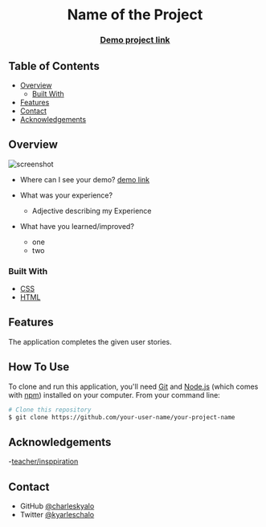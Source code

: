 
<h1 align="center">Name of the Project</h1>


<div align="center">
  <h3>
    <a href="https://{your-demo-link.your-domain}">
      Demo project link
    </a> 
  </h3>
</div>

<!-- TABLE OF CONTENTS -->

## Table of Contents

- [Overview](#overview)
  - [Built With](#built-with)
- [Features](#features)
- [Contact](#contact)
- [Acknowledgements](#acknowledgements)

<!-- OVERVIEW -->

## Overview

![screenshot](https://user-images.githubusercontent.com/16707738/92399059-5716eb00-f132-11ea-8b14-bcacdc8ec97b.png)

- Where can I see your demo?
    [demo link]()

- What was your experience?

  - Adjective describing my Experience

- What have you learned/improved?
  - one
  - two

### Built With
<!-- what the project was built using -->
- [CSS](https://developer.mozilla.org/en-US/docs/Web/CSS)
- [HTML](https://developer.mozilla.org/en-US/docs/Web/HTML)


## Features

<!-- List the features of your application -->

The application completes the given user stories.


## How To Use

To clone and run this application, you'll need [Git](https://git-scm.com) and [Node.js](https://nodejs.org/en/download/) (which comes with [npm](http://npmjs.com)) installed on your computer. From your command line:

```bash
# Clone this repository
$ git clone https://github.com/your-user-name/your-project-name


```

## Acknowledgements

<!-- This section should list any articles or add-ons/plugins that helps you to complete the project. This is optional but it will help you in the future. For exmpale -->

-[teacher/insppiration]()

## Contact


- GitHub [@charleskyalo](https://github.com/charleskyalo)
- Twitter [@kyarleschalo](https://twitter.com/kyarleschalo)